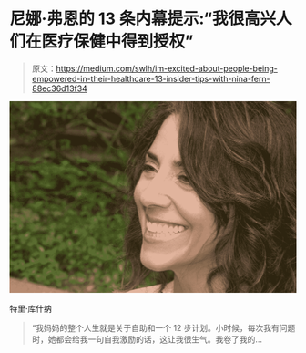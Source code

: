 # 尼娜·弗恩的 13 条内幕提示:“我很高兴人们在医疗保健中得到授权”

> 原文：<https://medium.com/swlh/im-excited-about-people-being-empowered-in-their-healthcare-13-insider-tips-with-nina-fern-88ec36d13f34>

![](img/c1f29facd791e0c09928c1012deb1a7f.png)

特里·库什纳

> “我妈妈的整个人生就是关于自助和一个 12 步计划。小时候，每次我有问题时，她都会给我一句自我激励的话，这让我很生气。我卷了我的…